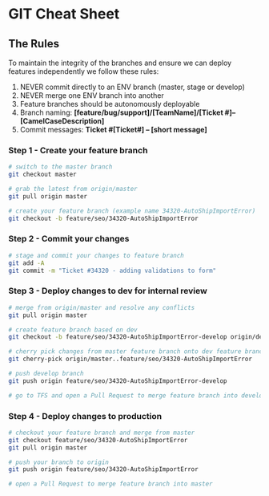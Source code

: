 # GIT Cheat Sheet
## The Rules
To maintain the integrity of the branches and ensure we can deploy features independently we follow these rules:
1. NEVER commit directly to an ENV branch (master, stage or develop)
2. NEVER merge one ENV branch into another
3. Feature branches should be autonomously deployable
4. Branch naming: **[feature/bug/support]/[TeamName]/[Ticket #]–[CamelCaseDescription]**
5. Commit messages: **Ticket #[Ticket#] – [short message]**

### Step 1 - Create your feature branch
```bash
# switch to the master branch
git checkout master

# grab the latest from origin/master
git pull origin master

# create your feature branch (example name 34320-AutoShipImportError)
git checkout -b feature/seo/34320-AutoShipImportError
```

### Step 2 - Commit your changes
```bash
# stage and commit your changes to feature branch
git add -A
git commit -m "Ticket #34320 - adding validations to form"
```

### Step 3 - Deploy changes to dev for internal review
```bash
# merge from origin/master and resolve any conflicts
git pull origin master

# create feature branch based on dev
git checkout -b feature/seo/34320-AutoShipImportError-develop origin/develop

# cherry pick changes from master feature branch onto dev feature branch
git cherry-pick origin/master..feature/seo/34320-AutoShipImportError

# push develop branch
git push origin feature/seo/34320-AutoShipImportError-develop

# go to TFS and open a Pull Request to merge feature branch into develop
```

### Step 4 - Deploy changes to production
```bash
# checkout your feature branch and merge from master
git checkout feature/seo/34320-AutoShipImportError
git pull origin master

# push your branch to origin
git push origin feature/seo/34320-AutoShipImportError

# open a Pull Request to merge feature branch into master
```
